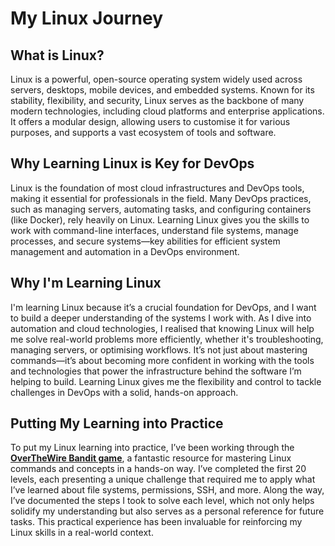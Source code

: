 # My Linux Journey
## What is Linux?

Linux is a powerful, open-source operating system widely used across servers, desktops, mobile devices, and embedded systems. Known for its stability, flexibility, and security, Linux serves as the backbone of many modern technologies, including cloud platforms and enterprise applications. It offers a modular design, allowing users to customise it for various purposes, and supports a vast ecosystem of tools and software.

## Why Learning Linux is Key for DevOps

Linux is the foundation of most cloud infrastructures and DevOps tools, making it essential for professionals in the field. Many DevOps practices, such as managing servers, automating tasks, and configuring containers (like Docker), rely heavily on Linux. Learning Linux gives you the skills to work with command-line interfaces, understand file systems, manage processes, and secure systems—key abilities for efficient system management and automation in a DevOps environment.

## Why I'm Learning Linux

I'm learning Linux because it’s a crucial foundation for DevOps, and I want to build a deeper understanding of the systems I work with. As I dive into automation and cloud technologies, I realised that knowing Linux will help me solve real-world problems more efficiently, whether it's troubleshooting, managing servers, or optimising workflows. It’s not just about mastering commands—it’s about becoming more confident in working with the tools and technologies that power the infrastructure behind the software I’m helping to build. Learning Linux gives me the flexibility and control to tackle challenges in DevOps with a solid, hands-on approach.

## Putting My Learning into Practice

 To put my Linux learning into practice, I’ve been working through the [**OverTheWire Bandit game**](https://github.com/HamzahS-101/my-devops-journey/blob/d4d5cc654196d7a44d0dcff6dd8b742edc4960df/Linux/OverTheWire%20Bandit%20Game/Solutions.md), a fantastic resource for mastering Linux commands and concepts in a hands-on way. I’ve completed the first 20 levels, each presenting a unique challenge that required me to apply what I’ve learned about file systems, permissions, SSH, and more. Along the way, I’ve documented the steps I took to solve each level, which not only helps solidify my understanding but also serves as a personal reference for future tasks. This practical experience has been invaluable for reinforcing my Linux skills in a real-world context.